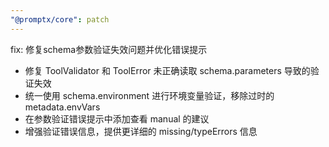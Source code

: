 ```yaml
---
"@promptx/core": patch
---
```


fix: 修复schema参数验证失效问题并优化错误提示

- 修复 ToolValidator 和 ToolError 未正确读取 schema.parameters 导致的验证失效
- 统一使用 schema.environment 进行环境变量验证，移除过时的 metadata.envVars
- 在参数验证错误提示中添加查看 manual 的建议
- 增强验证错误信息，提供更详细的 missing/typeErrors 信息
